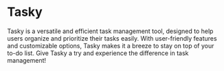 # Tasky
Tasky is a versatile and efficient task management tool, designed to help users organize and prioritize their tasks easily. With user-friendly features and customizable options, Tasky makes it a breeze to stay on top of your to-do list. Give Tasky a try and experience the difference in task management!
